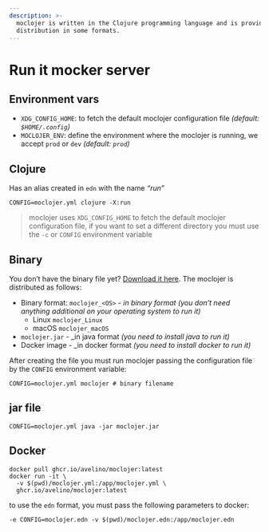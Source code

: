 ```yaml
---
description: >-
  moclojer is written in the Clojure programming language and is provided for
  distribution in some formats.
---
```


# Run it mocker server

## Environment vars

* `XDG_CONFIG_HOME`: to fetch the default moclojer configuration file *(default: `$HOME/.config`)*
* `MOCLOJER_ENV`: define the environment where the moclojer is running, we accept `prod` or `dev` *(default: `prod`)*

## Clojure

Has an alias created in `edn` with the name *“run”*

```shell
CONFIG=moclojer.yml clojure -X:run
```

> moclojer uses `XDG_CONFIG_HOME` to fetch the default moclojer configuration file, if you want to set a different directory you must use the `-c` or `CONFIG` environment variable

## Binary

You don’t have the binary file yet? [Download it here](https://github.com/avelino/moclojer/releases/latest). The moclojer is distributed as follows:

* Binary format: `moclojer_<OS>` - *in binary format (you don’t need anything additional on your operating system to run it)*
  * Linux `moclojer_Linux`
  * macOS `moclojer_macOS`
* `moclojer.jar` - _in java format *(you need to install java to run it)*
* Docker image - _in docker format *(you need to install docker to run it)*

After creating the file you must run moclojer passing the configuration file by the `CONFIG` environment variable:

```shell
CONFIG=moclojer.yml moclojer # binary filename
```

## **jar file**

```shell
CONFIG=moclojer.yml java -jar moclojer.jar
```

## **Docker**

```shell
docker pull ghcr.io/avelino/moclojer:latest
docker run -it \
  -v $(pwd)/moclojer.yml:/app/moclojer.yml \
  ghcr.io/avelino/moclojer:latest
```

to use the `edn` format, you must pass the following parameters to docker:

`-e CONFIG=moclojer.edn -v $(pwd)/moclojer.edn:/app/moclojer.edn`

